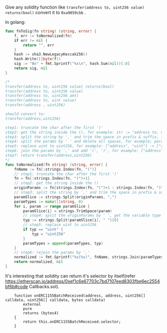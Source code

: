 [//title]: (solidity-function-to-method-id)
[//englishtitle]: (solidity-function-to-method-id)
[//category]: (snippet,go,solidity)
[//tags]: (go,snippet,solidity,signature)
[//createtime]: (20230202)
[//updatetime]: (20230206)

Give any solidity function like `transfer(address to, uint256 value) returns(bool)` convert it to `0xa9059cbb` .

In golang:

```go
func fnToSig(fn string) (string, error) {
	f, err := toNormalized(fn)
	if err != nil {
		return "", err
	}
	hash := sha3.NewLegacyKeccak256()
	hash.Write([]byte(f))
	sig := "0x" + fmt.Sprintf("%x\n", hash.Sum(nil))[:8]
	return sig, nil
}

/*
transfer(address to, uint256 value) returns(bool)
transfer(address to, uint256 value)
transfer(address to, uint256 amt)
transfer(address to, uint value)
transfer(address , uint256)

should convert to:
transfer(address,uint256)

step1: truncate the char after the first ')'
step2: get the string inside the (), for example: str := "address to, uint256 value"
step3: split the string by ',' and trim the space in prefix & suffix, for example: params = ["address to", "uint256 value"]
step4: split the params by ' ' and delete all spaces, for example: param0 = ["address", "to"], param1 = ["uint256", "value"]
step5: replace uint to uint256, for example: ["address", "uint"] -> ["address", "uint256"]
step6: join the params by ',' and add '(', ')', for example: ["address", "uint256"] -> "(address,uint256)"
step7: return transfer(address,uint256)
*/
func toNormalized(fn string) (string, error) {
	fnName := fn[:strings.Index(fn, "(")]
	// step1: truncate the char after the first ')'
	fn = fn[:strings.Index(fn, ")")+1]
	// step2: get the string inside the ()
	originParams := fn[strings.Index(fn, "(")+1 : strings.Index(fn, ")")]
	// step3: split the string by ',' and trim the space in prefix & suffix
	paramSlice := strings.Split(originParams, ",")
	paramTypes := make([]string, 0)
	for i, param := range paramSlice {
		paramSlice[i] = strings.TrimSpace(param)
		// step4: split the originParams by ' ', get the variable type
		typ := strings.Split(paramSlice[i], " ")[0]
		// step5: replace uint to uint256
		if typ == "uint" {
			typ = "uint256"
		}
		paramTypes = append(paramTypes, typ)
	}
	// step6: rejoin the params by ','
	normalized := fmt.Sprintf("%s(%s)", fnName, strings.Join(paramTypes, ","))
	return normalized, nil
}
```

It's interesting that solidity can return it's selector by itself(refer https://etherscan.io/address/0xef1c6e67703c7bd7107eed8303fbe6ec2554bf6b#code Callbacks.sol).

```solidity
    function onERC1155BatchReceived(address, address, uint256[] calldata, uint256[] calldata, bytes calldata)
        external
        pure
        returns (bytes4)
    {
        return this.onERC1155BatchReceived.selector;
    }
```
